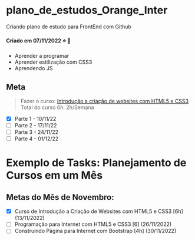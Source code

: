 # plano_de_estudos_Orange_Inter

Criando plano de estudo para FrontEnd com Github

#### Criado em 07/11/2022 :star: :grapes:

- Aprender a programar
- Aprender estilização com CSS3
- Aprendendo JS

## Meta
> Fazer o curso: [Introdução a criação de websites com HTML5 e CSS3](https://www.youtube.com/watch?v=N48-pB4OOhk)
> Total do curso 6h: 2h/Semana

- [x] Parte 1 - 10/11/22
- [ ] Parte 2 - 17/11/22
- [ ] Parte 3 - 24/11/22
- [ ] Parte 4 - 01/12/22

# Exemplo de Tasks: Planejamento de Cursos em um Mês

## Metas do Mês de Novembro:
- [x] Curso de Introdução a Criação de Websites com HTML5 e CSS3 [6h] (13/11/2022)
- [ ] Programação para Internet com HTML5 e CSS3 [6] (26/11/2022)
- [ ] Construindo Página para Internet com Bootstrap [4h] (30/11/2022)
